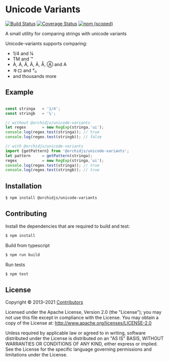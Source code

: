 # Unicode Variants
[![Build Status](https://img.shields.io/travis/com/orchidjs/unicode-variants)](https://travis-ci.com/github/orchidjs/unicode-variants)
[![Coverage Status](http://img.shields.io/coveralls/orchidjs/unicode-variants/master.svg?style=flat)](https://coveralls.io/r/orchidjs/unicode-variants)
<a href="https://www.npmjs.com/package/@orchidjs/unicode-variants" class="m-1 d-inline-block"><img alt="npm (scoped)" src="https://img.shields.io/npm/v/@orchidjs/unicode-variants?color=007ec6"></a>

A small utility for comparing strings with unicode variants

Unicode-variants supports comparing:
* 1/4 and ¼
* TM and ™
* À, Á, Â, Ã, Ä, Å, Ⓐ and A
* キロ and ㌔
* and thousands more

## Example

```js

const stringa   = '1/4';
const stringb   = '¼';

// without @orchidjs/unicode-variants
let regex       = new RegExp(stringa,'ui');
console.log(regex.test(stringa)); // true
console.log(regex.test(stringb)); // false

// with @orchidjs/unicode-variants
import {getPattern} from '@orchidjs/unicode-variants';
let pattern     = getPattern(stringa);
regex           = new RegExp(stringa,'ui');
console.log(regex.test(stringa)); // true
console.log(regex.test(stringb)); // true

```

## Installation

```sh
$ npm install @orchidjs/unicode-variants
```

## Contributing

Install the dependencies that are required to build and test:

```sh
$ npm install
```

Build from typescript
```sh
$ npm run build
```

Run tests
```sh
$ npm test
```

## License

Copyright &copy; 2013–2021 [Contributors](https://github.com/orchidjs/unicode-variants/graphs/contributors)

Licensed under the Apache License, Version 2.0 (the "License"); you may not use this file except in compliance with the License. You may obtain a copy of the License at: http://www.apache.org/licenses/LICENSE-2.0

Unless required by applicable law or agreed to in writing, software distributed under the License is distributed on an "AS IS" BASIS, WITHOUT WARRANTIES OR CONDITIONS OF ANY KIND, either express or implied. See the License for the specific language governing permissions and limitations under the License.
